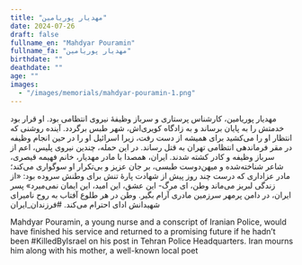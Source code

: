 ```yaml
---
title: "مهدیار پوریامین"
date: 2024-07-26
draft: false
fullname_en: "Mahdyar Pouramin"
fullname_fa: "مهدیار پوریامین"
birthdate: ""
deathdate: ""
age: ""
images:
  - "/images/memorials/mahdyar-pouramin-1.png"
---
```


مهدیار پوریامین، کارشناس پرستاری و سرباز وظیفۀ نیروی انتظامی بود. او قرار بود خدمتش را به پایان برساند و به زادگاه کویری‌اش، شهر طبس برگردد.
آینده روشنی که انتظار او را می‌کشید برای همیشه از دست رفت، زیرا اسرائیل او را در حین انجام وظیفه در مقر فرماندهی انتظامی تهران به قتل رساند. در این حمله، چندین نیروی پلیس، اعم از سرباز وظیفه و کادر کشته شدند. ایران، همصدا با مادر مهدیار، خانم فهیمه قیصری، شاعر شناخته‌شده و میهن‌دوست طبسی، بر جان عزیز و بی‌تکرار او سوگواری می‌کند؛ مادر عزاداری که درست چند روز پیش از شهادت پارۀ تنش برای وطنش سروده بود: «از زندگی لبریز می‌ماند وطن، ای مرگ- این عشق، این امید، این ایمان نمی‌میرد» پسر ایران، در دامن پرمهر سرزمین مادری آرام بگیر. وطن در هر طلوع آفتاب به روح نامیرای شهیدانش ادای احترام می‌کند. #فرزندان_ایران

Mahdyar Pouramin, a young nurse and a conscript of Iranian Police, would have finished his service and returned to a promising future if he hadn’t been #KilledByIsrael on his post in Tehran Police Headquarters. Iran mourns him along with his mother, a well-known local poet